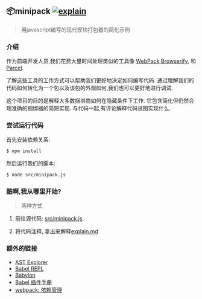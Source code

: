 
## 📦minipack  [![explain](http://llever.com/explain.svg)](https://github.com/chinanf-boy/Source-Explain) 

> 用javascript编写的现代模块打包器的简化示例 

### 介绍

作为前端开发人员,我们花费大量时间处理类似的工具像 [WebPack](https://github.com/webpack/webpack),[Browserify](https://github.com/browserify/browserify), 和[Parcel](https://github.com/parcel-bundler/parcel). 

了解这些工具的工作方式可以帮助我们更好地决定如何编写代码. 通过理解我们的代码如何转化为一个包以及该包的外观如何,我们也可以更好地进行调试. 

这个项目的目的是解释大多数捆绑商如何在隐藏条件下工作. 它包含简化但仍然合理准确的捆绑器的简短实现. 与代码一起,有评论解释代码试图实现什么. 

### 尝试运行代码

首先安装依赖关系: 

```sh
$ npm install
```

然后运行我们的脚本: 

```sh
$ node src/minipack.js
```

### 酷啊,我从哪里开始? 

> 两种方式

1. 前往源代码: [src/minipack.js](src/minipack.js). 

2. 将代码注释, 拿出来解释[explain.md](./explain.md)

### 额外的链接

- [AST Explorer](https://astexplorer.net)
- [Babel REPL](https://babeljs.io/repl)
- [Babylon](https://github.com/babel/babel/tree/master/packages/babel-parser)
-   [Babel 插件手册](https://github.com/thejameskyle/babel-handbook/blob/master/translations/en/plugin-handbook.md)
-   [webpack: 依赖管理](https://webpack.js.org/guides/dependency-management)
